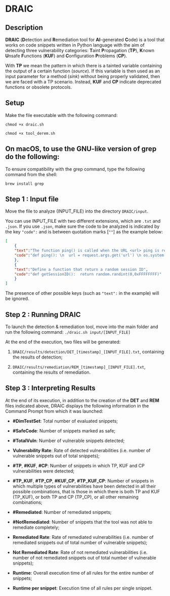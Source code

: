 # DRAIC


## Description

**DRAIC** (**D**etection and **R**emediation tool for **AI**-generated **C**ode) is a tool that works on code snippets written in Python language with the aim of detecting three vulnerability categories: **T**aint **P**ropagation (**TP**), **K**nown **U**nsafe **F**unctions (**KUF**) and **C**onfiguration **P**roblems (**CP**). 

With **TP** we mean the pattern in which there is a tainted variable containing the output of a certain function (*source*). If this variable is then used as an input parameter for a method (*sink*) without being properly validated, then we are faced with a TP scenario. Instead, **KUF** and **CP** indicate deprecated functions or obsolete protocols.


## Setup

Make the file executable with the following command:

``chmod +x draic.sh``

``chmod +x tool_derem.sh``



## On macOS, to use the GNU-like version of grep do the following:

To ensure compatibility with the grep command, type the following command from the shell:

``brew install grep``



## Step 1 : Input file

Move the file to analyze (INPUT_FILE) into the directory ``DRAIC/input``.

You can use INPUT_FILE with two different extensions, which are ``.txt`` and ``.json``. If you use ``.json``, make sure the code to be analyzed is indicated by the key ``"code":`` and is between quotation marks [``""``] as the example below:

```json
[
    {
    "text":"The function ping() is called when the URL <url> ping is requested to store URL as a variable \"url\" to return",
    "code":"def ping(): \n  url = request.args.get('url') \n os.system(\"ping -c 1 \" + url) \n  return redirect(url)"
    },
    {
    "text":"Define a function that return a random session ID",
    "code":"def getSessionID():  return random.randint(0,0xFFFFFFFF)"
    }
]
```

The presence of other possible keys (such as ``"text":`` in the example) will be ignored.


## Step 2 : Running DRAIC 

To launch the detection & remediation tool, move into the main folder and run the following command:
``./draic.sh input/[INPUT_FILE]``

At the end of the execution, two files will be generated: 

1. ``DRAIC/results/detection/DET_[timestamp]_[INPUT_FILE].txt``, containing the results of detection;

2. ``DRAIC/results/remediation/REM_[timestamp]_[INPUT_FILE].txt``, containing the results of remediation.


## Step 3 : Interpreting Results

At the end of its execution, in addition to the creation of the **DET** and **REM** files indicated above, DRAIC displays the following information in the Command Prompt from which it was launched:

* **\#DimTestSet**: Total number of evaluated snippets;

* **\#SafeCode**: Number of snippets marked as safe;

* **\#TotalVuln**: Number of vulnerable snippets detected;

* **Vulnerability Rate**: Rate of detected vulnerabilities (i.e. number of vulnerable snippets out of total snippets);

* **\#TP**, **\#KUF**, **\#CP**: Number of snippets in which TP, KUF and CP vulnerabilities were detected;

* **\#TP\_KUF**, **\#TP\_CP**, **\#KUF\_CP**, **\#TP\_KUF\_CP**: Number of snippets in which multiple types of vulnerabilities have been detected in all their possible combinations, that is those in which there is both TP and KUF (TP\_KUF), or both TP and CP (TP\_CP), or all other remaining combinations;

* **\#Remediated**: Number of remediated snippets;

* **\#NotRemediated**: Number of snippets that the tool was not able to remediate completely;

* **Remediated Rate**: Rate of remediated vulnerabilities (i.e. number of remediated snippets out of total number of vulnerable snippets);

* **Not Remediated Rate**: Rate of not remediated vulnerabilities (i.e. number of not remediated snippets out of total number of vulnerable snippets);

* **Runtime**: Overall execution time of all rules for the entire number of snippets;

* **Runtime per snippet**: Execution time of all rules per single snippet.
